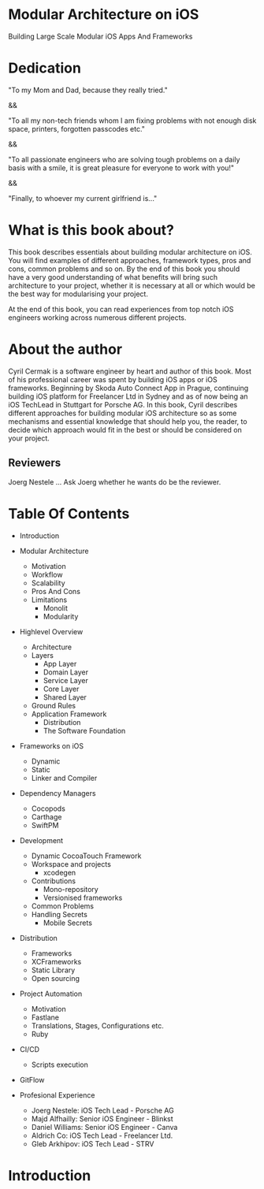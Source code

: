 # Modular Architecture on iOS
Building Large Scale Modular iOS Apps And Frameworks

# Dedication 
"To my Mom and Dad, because they really tried."

&&

"To all my non-tech friends whom I am fixing problems with not enough disk space, printers, forgotten passcodes etc."

&&

"To all passionate engineers who are solving tough problems on a daily basis with a smile, it is great pleasure for everyone to work with you!"

&&

"Finally, to whoever my current girlfriend is..."

# What is this book about?
This book describes essentials about building modular architecture on iOS. You will find examples of different approaches, framework types, pros and cons, common problems and so on. By the end of this book you should have a very good understanding of what benefits will bring such architecture to your project, whether it is necessary at all or which would be the best way for modularising your project.

At the end of this book, you can read experiences from top notch iOS engineers working across numerous different projects.

# About the author
Cyril Cermak is a software engineer by heart and author of this book. Most of his professional career was spent by building iOS apps or iOS frameworks. Beginning by Skoda Auto Connect App in Prague, continuing building iOS platform for Freelancer Ltd in Sydney and as of now being an iOS TechLead in Stuttgart for Porsche AG. In this book, Cyril describes different approaches for building modular iOS architecture so as some mechanisms and essential knowledge that should help you, the reader, to decide which approach would fit in the best or should be considered on your project.

## Reviewers
Joerg Nestele
... Ask Joerg whether he wants do be the reviewer. 

# Table Of Contents
- Introduction
- Modular Architecture 
  - Motivation
  - Workflow
  - Scalability
  - Pros And Cons
  - Limitations 
    - Monolit
    - Modularity
    
- Highlevel Overview
  - Architecture
  - Layers
    - App Layer
    - Domain Layer
    - Service Layer
    - Core Layer
    - Shared Layer
  - Ground Rules
  - Application Framework
    - Distribution 
    - The Software Foundation
    
- Frameworks on iOS
  - Dynamic
  - Static
  - Linker and Compiler
    
- Dependency Managers
  - Cocopods
  - Carthage
  - SwiftPM
    
- Development
  - Dynamic CocoaTouch Framework
  - Workspace and projects
      - xcodegen
  - Contributions 
    - Mono-repository 
    - Versionised frameworks
  - Common Problems
  - Handling Secrets
    - Mobile Secrets
  
- Distribution
  - Frameworks
  - XCFrameworks
  - Static Library
  - Open sourcing
  
- Project Automation
  - Motivation
  - Fastlane
  - Translations, Stages, Configurations etc.
  - Ruby

- CI/CD
  - Scripts execution

- GitFlow

- Profesional Experience
  - Joerg Nestele: iOS Tech Lead - Porsche AG
  - Majd Alfhailly: Senior iOS Engineer - Blinkst
  - Daniel Williams: Senior iOS Engineer - Canva
  - Aldrich Co: iOS Tech Lead - Freelancer Ltd.
  - Gleb Arkhipov: iOS Tech Lead - STRV
  
# Introduction





